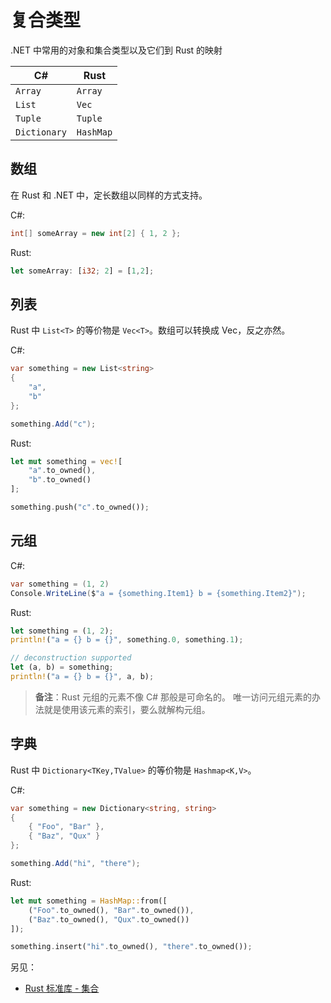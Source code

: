 # 复合类型

.NET 中常用的对象和集合类型以及它们到 Rust 的映射

| C#           | Rust      |
| ------------ | --------- |
| `Array`      | `Array`   |
| `List`       | `Vec`     |
| `Tuple`      | `Tuple`   |
| `Dictionary` | `HashMap` |

## 数组

在 Rust 和 .NET 中，定长数组以同样的方式支持。

C#:

```csharp
int[] someArray = new int[2] { 1, 2 };
```

Rust:

```rust
let someArray: [i32; 2] = [1,2];
```

## 列表

Rust 中 `List<T>` 的等价物是 `Vec<T>`。数组可以转换成 Vec，反之亦然。

C#:

```csharp
var something = new List<string>
{
    "a",
    "b"
};

something.Add("c");
```

Rust:

```rust
let mut something = vec![
    "a".to_owned(),
    "b".to_owned()
];

something.push("c".to_owned());
```

## 元组

C#:

```csharp
var something = (1, 2)
Console.WriteLine($"a = {something.Item1} b = {something.Item2}");
```

Rust:

```rust
let something = (1, 2);
println!("a = {} b = {}", something.0, something.1);

// deconstruction supported
let (a, b) = something;
println!("a = {} b = {}", a, b);
```

> **备注**：Rust 元组的元素不像 C# 那般是可命名的。
> 唯一访问元组元素的办法就是使用该元素的索引，要么就解构元组。

## 字典

Rust 中 `Dictionary<TKey,TValue>` 的等价物是 `Hashmap<K,V>`。

C#:

```csharp
var something = new Dictionary<string, string>
{
    { "Foo", "Bar" },
    { "Baz", "Qux" }
};

something.Add("hi", "there");
```

Rust:

```rust
let mut something = HashMap::from([
    ("Foo".to_owned(), "Bar".to_owned()),
    ("Baz".to_owned(), "Qux".to_owned())
]);

something.insert("hi".to_owned(), "there".to_owned());
```

另见：

- [Rust 标准库 - 集合](https://doc.rust-lang.org/std/collections/index.html)
